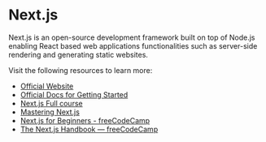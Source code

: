 # Next.js

Next.js is an open-source development framework built on top of Node.js enabling React based web applications functionalities such as server-side rendering and generating static websites.

Visit the following resources to learn more:

- [Official Website](https://nextjs.org/)
- [Official Docs for Getting Started](https://nextjs.org/docs/getting-started)
- [Next.js Full course](https://www.youtube.com/watch?v=9P8mASSREYM&list=PLC3y8-rFHvwgC9mj0qv972IO5DmD-H0ZH)
- [Mastering Next.js](https://masteringnextjs.com/)
- [Next.js for Beginners - freeCodeCamp](https://youtu.be/1WmNXEVia8I)
- [The Next.js Handbook — freeCodeCamp](https://www.freecodecamp.org/news/the-next-js-handbook/)
